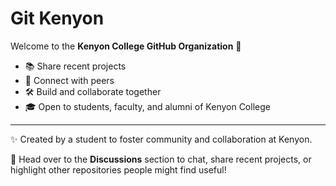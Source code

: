# Git Kenyon

Welcome to the **Kenyon College GitHub Organization** 👋

- 📚 Share recent projects  
- 🤝 Connect with peers  
- 🛠 Build and collaborate together  
- 🎓 Open to students, faculty, and alumni of Kenyon College  

---

✨ Created by a student to foster community and collaboration at Kenyon.  

💬 Head over to the **Discussions** section to chat, share recent projects, or highlight other repositories people might find useful!


